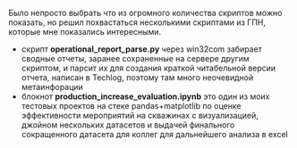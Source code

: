 Было непросто выбрать что из огромного количества скриптов можно показать, но решил похвастаться несколькими скриптами из ГПН, которые мне показались интересными.
 - скрипт **operational_report_parse.py** через win32com забирает сводные отчеты, заранее сохраненные на сервере другим скриптом, и парсит их для создания краткой читабельной версии отчета, написан в Techlog, поэтому там много неочевидной метаинфорации 
 - блокнот **production_increase_evaluation.ipynb** это один из моих тестовых проектов на стеке pandas+matplotlib по оценке эффективности мероприятий на скважинах с визуализацией, джойном нескольких датасетов и выдачей финального сокращенного датасета для коллег для дальнейшего анализа в excel
